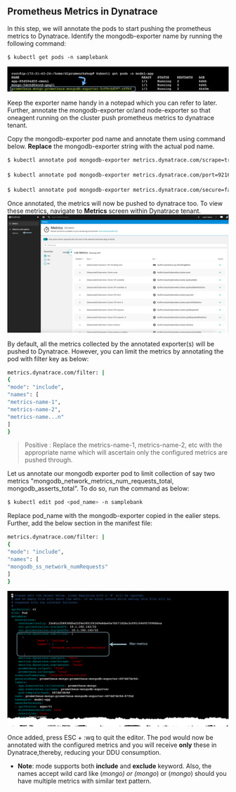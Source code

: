 ## Prometheus Metrics in Dynatrace
In this step, we will annotate the pods to start pushing the prometheus metrics to Dynatrace.
Identify the mongodb-exporter name by running the following command:
```
$ kubectl get pods -n samplebank
```
![image](../../../assets/images/identify_mongo_exporter.png)

Keep the exporter name handy in a notepad which you can refer to later. Further, annotate the mongodb-exporter or/and node-exporter so that oneagent running on the cluster push prometheus metrics to dynatrace tenant.

Copy the mongodb-exporter pod name and annotate them using command below. **Replace** the mongodb-exporter string with the actual pod name.
```bash
$ kubectl annotate pod mongodb-exporter metrics.dynatrace.com/scrape=true --namespace=samplebank

$ kubectl annotate pod mongodb-exporter metrics.dynatrace.com/port=9216 --namespace=samplebank

$ kubectl annotate pod mongodb-exporter metrics.dynatrace.com/secure=false --namespace=samplebank
```

Once annotated, the metrics will now be pushed to dynatrace too. To view these metrics, navigate to **Metrics** screen within Dynatrace tenant.
![image](../../../assets/images/metrics_screen.png)

By default, all the metrics collected by the annotated exporter(s) will be pushed to Dynatrace. However, you can limit the metrics by annotating the pod with filter key as below:
```bash
metrics.dynatrace.com/filter: |
{
"mode": "include",
"names": [
"metrics-name-1",
"metrics-name-2",
"metrics-name...n"
]
}
```

> Positive
: Replace the metrics-name-1, metrics-name-2, etc with the appropriate name which will ascertain only the configured metrics are pushed through.

Let us annotate our mongodb exporter pod to limit collection of say two metrics "mongodb_network_metrics_num_requests_total, mongodb_asserts_total". To do so, run the command as below:
```bash
$ kubectl edit pod <pod_name> -n samplebank
```

Replace pod_name with the mongodb-exporter copied in the ealier steps. Further, add the below section in the manifest file:
```bash
metrics.dynatrace.com/filter: |
{
"mode": "include",
"names": [
"mongodb_ss_network_numRequests"
]
}
```

![image](../../../assets/images/filter-metrics.png)

Once added, press ESC + :wq to quit the editor. The pod would now be annotated with the configured metrics and you will receive **only** these in Dynatrace,thereby, reducing your DDU consumption.

* **Note**: mode supports both **include** and **exclude** keyword. Also, the names accept wild card like (*mongo) or (mongo*) or (*mongo*) should you have multiple metrics with similar text pattern.

<!-- ------------------------ -->
